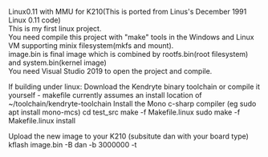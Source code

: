 Linux0.11 with MMU for K210(This is ported from Linus's December 1991 Linux 0.11 code)  
This is my first linux project.  
You need compile this project with "make" tools in the Windows and Linux VM supporting minix filesystem(mkfs and mount).  
image.bin is final image which is combined by rootfs.bin(root filesystem) and system.bin(kernel image)  
You need Visual Studio 2019 to open the project and compile.

If building under linux:
Download the Kendryte binary toolchain or compile it yourself - makefile currently assumes an install location of ~/toolchain/kendryte-toolchain
Install the Mono c-sharp compiler (eg sudo apt install mono-mcs)
cd test_src
make -f Makefile.linux
sudo make -f Makefile.linux install

Upload the new image to your K210 (subsitute dan with your board type)
kflash image.bin -B dan -b 3000000 -t
